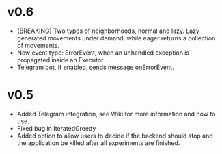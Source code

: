 # v0.6
- (BREAKING) Two types of neighborhoods, normal and lazy. Lazy generated movements under demand, while eager returns a collection of movements.
- New event type: ErrorEvent, when an unhandled exception is propagated inside an Executor.
- Telegram bot, if enabled, sends message onErrorEvent.

# v0.5
- Added Telegram integration, see Wiki for more information and how to use.
- Fixed bug in IteratedGreedy
- Added option to allow users to decide if the backend should stop and the application be killed after all experiments are finished.


